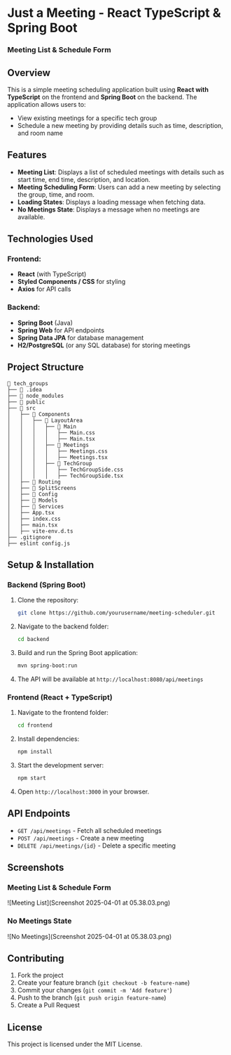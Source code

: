 # Just a Meeting - React TypeScript & Spring Boot

### Meeting List & Schedule Form

## Overview
This is a simple meeting scheduling application built using **React with TypeScript** on the frontend and **Spring Boot** on the backend. The application allows users to:

- View existing meetings for a specific tech group
- Schedule a new meeting by providing details such as time, description, and room name

## Features
- **Meeting List**: Displays a list of scheduled meetings with details such as start time, end time, description, and location.
- **Meeting Scheduling Form**: Users can add a new meeting by selecting the group, time, and room.
- **Loading States**: Displays a loading message when fetching data.
- **No Meetings State**: Displays a message when no meetings are available.

## Technologies Used
### Frontend:
- **React** (with TypeScript)
- **Styled Components / CSS** for styling
- **Axios** for API calls

### Backend:
- **Spring Boot** (Java)
- **Spring Web** for API endpoints
- **Spring Data JPA** for database management
- **H2/PostgreSQL** (or any SQL database) for storing meetings

## Project Structure
```
📂 tech_groups
├── 📂 .idea
├── 📂 node_modules
├── 📂 public
├── 📂 src
│   ├── 📂 Components
│   │   ├── 📂 LayoutArea
│   │   │   ├── 📂 Main
│   │   │   │   ├── Main.css
│   │   │   │   ├── Main.tsx
│   │   │   ├── 📂 Meetings
│   │   │   │   ├── Meetings.css
│   │   │   │   ├── Meetings.tsx
│   │   │   ├── 📂 TechGroup
│   │   │   │   ├── TechGroupSide.css
│   │   │   │   ├── TechGroupSide.tsx
│   ├── 📂 Routing
│   ├── 📂 SplitScreens
│   ├── 📂 Config
│   ├── 📂 Models
│   ├── 📂 Services
│   ├── App.tsx
│   ├── index.css
│   ├── main.tsx
│   ├── vite-env.d.ts
├── .gitignore
├── eslint config.js
```

## Setup & Installation
### Backend (Spring Boot)
1. Clone the repository:
   ```bash
   git clone https://github.com/yourusername/meeting-scheduler.git
   ```
2. Navigate to the backend folder:
   ```bash
   cd backend
   ```
3. Build and run the Spring Boot application:
   ```bash
   mvn spring-boot:run
   ```
4. The API will be available at `http://localhost:8080/api/meetings`

### Frontend (React + TypeScript)
1. Navigate to the frontend folder:
   ```bash
   cd frontend
   ```
2. Install dependencies:
   ```bash
   npm install
   ```
3. Start the development server:
   ```bash
   npm start
   ```
4. Open `http://localhost:3000` in your browser.

## API Endpoints
- `GET /api/meetings` - Fetch all scheduled meetings
- `POST /api/meetings` - Create a new meeting
- `DELETE /api/meetings/{id}` - Delete a specific meeting

## Screenshots
### Meeting List & Schedule Form
![Meeting List](Screenshot 2025-04-01 at 05.38.03.png)

### No Meetings State
![No Meetings](Screenshot 2025-04-01 at 05.38.03.png)

## Contributing
1. Fork the project
2. Create your feature branch (`git checkout -b feature-name`)
3. Commit your changes (`git commit -m 'Add feature'`)
4. Push to the branch (`git push origin feature-name`)
5. Create a Pull Request

## License
This project is licensed under the MIT License.
